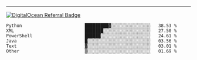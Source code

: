 ---
[![DigitalOcean Referral Badge](https://web-platforms.sfo2.digitaloceanspaces.com/WWW/Badge%203.svg)](https://www.digitalocean.com/?refcode=37fa54d82492&utm_campaign=Referral_Invite&utm_medium=Referral_Program&utm_source=badge)

<!--START_SECTION:waka-->

```text
Python                        █████████▓░░░░░░░░░░░░░░░   38.53 %
XML                           ███████░░░░░░░░░░░░░░░░░░   27.50 %
PowerShell                    ██████░░░░░░░░░░░░░░░░░░░   24.61 %
Java                          █░░░░░░░░░░░░░░░░░░░░░░░░   03.56 %
Text                          ▓░░░░░░░░░░░░░░░░░░░░░░░░   03.01 %
Other                         ▒░░░░░░░░░░░░░░░░░░░░░░░░   01.69 %
```

<!--END_SECTION:waka-->


[linkedin]: https://www.linkedin.com/in/mohamed-elh/

